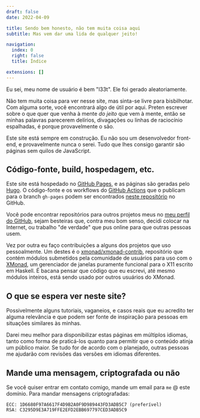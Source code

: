 ```yaml
---
draft: false
date: 2022-04-09

title: Sendo bem honesto, não tem muita coisa aqui
subtitle: Mas vem dar uma lida de qualquer jeito!

navigation:
  index: 0
  right: false
  title: Índice

extensions: []
---
```


Eu sei, meu nome de usuário é bem "l33t". Ele foi gerado aleatoriamente.

Não tem muita coisa para ver nesse site, mas sinta-se livre para bisbilhotar.
Com alguma sorte, você encontrará algo de útil por aqui. Preten escrever sobre
o que quer que venha à mente _do jeito_ que vem à mente, então se minhas
palavras parecerem delírios, divagações ou linhas de raciocínio espalhadas, é
porque provavelmente o são.

Este site está sempre em construção. Eu não sou um desenvolvedor front-end, e
provavelmente nunca o serei. Tudo que lhes consigo garantir são páginas sem
quilos de JavaScript.

## Código-fonte, build, hospedagem, etc.

Este site está hospedado no [GitHub Pages][gh-pages], e as páginas são geradas
pelo [Hugo][gohugo]. O código-fonte e os workflows do [GitHub
Actions][gh-actions] que o publicam para o branch `gh-pages` podem ser
encontrados [neste repositório][gh-repo] no GitHub.

Você pode encontrar repositórios para outros projetos meus no [meu perfil do
GitHub][gh-profile], sejam besteiras que, contra meu bom senso, decidi colocar
na Internet, ou trabalho "de verdade" que pus online para que outras pessoas
usem.

Vez por outra eu faço contribuições a alguns dos projetos que uso pessoalmente.
Um destes é o [xmonad/xmonad-contrib][gh-xmonad-contrib], repositório que
contém módulos submetidos pela comunidade de usuários para uso com o
[XMonad][gh-xmonad], um gerenciador de janelas puramente funcional para o X11
escrito em Haskell. É bacana pensar que código que eu escrevi, até mesmo
módulos inteiros, está sendo usado por outros usuários do XMonad.

## O que se espera ver neste site?

Possivelmente alguns tutoriais, vaganeios, e casos reais que eu acredito ter
alguma relevância e que podem ser fonte de inspiração para pessoas em situações
similares às minhas.

Darei meu melhor para disponibilizar estas páginas em múltiplos idiomas, tanto
como forma de praticá-los quanto para permitir que o conteúdo atinja um público
maior. Se tudo for de acordo com o planejado, outras pessoas me ajudarão com
revisões das versões em idiomas diferentes.

## Mande uma mensagem, criptografada ou não

Se você quiser entrar em contato comigo, mande um email para `me` @ este
domínio. Para mandar mensagens criptografadas:

```
ECC: 1D6680F97A6617F4D9B2A0F9D989443FD3ADB5C7 (preferível)
RSA: C3295D9E3A719FFE2EFD2EBB697797CED3ADB5C9
```

[gh-xmonad-contrib]: https://github.com/xmonad/xmonad-contrib
[gh-xmonad]: https://github.com/xmonad/xmonad
[gh-profile]: https://github.com/d3adb5
[gh-actions]: https://github.com/actions
[gh-pages]: https://pages.github.com
[gh-repo]: https://github.com/d3adb5/website
[gohugo]: https://gohugo.io
